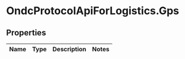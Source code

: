 # OndcProtocolApiForLogistics.Gps

## Properties
Name | Type | Description | Notes
------------ | ------------- | ------------- | -------------
